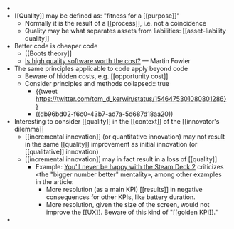 -
- [[Quality]] may be defined as: "fitness for a [[purpose]]"
	- Normally it is the result of a [[process]], i.e. not a coincidence
	- Quality may be what separates assets from liabilities: [[asset-liability duality]]
- Better code is cheaper code
	- [[Boots theory]]
	- [Is high quality software worth the cost?](https://martinfowler.com/articles/is-quality-worth-cost.html) — Martin Fowler
- The same principles applicable to code apply beyond code
	- Beware of hidden costs, e.g. [[opportunity cost]]
	- Consider principles and methods
	  collapsed:: true
		- {{tweet https://twitter.com/tom_d_kerwin/status/1546475301080801286}}
		- ((db96bd02-f6c0-43b7-ad7a-5d687d18aa20))
- Interesting to consider [[quality]] in the [[context]] of the [[innovator's dilemma]]
	- [[incremental innovation]] (or quantitative innovation) may not result in the same [[quality]] improvement as initial innovation (or [[qualitative]] innovation)
	- [[incremental innovation]] may in fact result in a loss of [[quality]]
		- Example: [You'll never be happy with the Steam Deck 2](https://viewsink.com/youll-never-be-happy-with-the-steam-deck-2) criticizes «the "bigger number better" mentality», among other examples in the article:
		  * More resolution (as a main KPI) [[results]] in negative consequences for other KPIs, like battery duration.
		  * More resolution, given the size of the screen, would not improve the [[UX]].
		  Beware of this kind of "[[golden KPI]]."
-